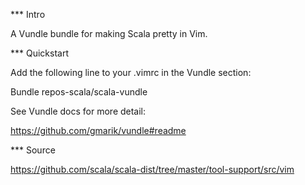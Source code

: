 *** Intro

A Vundle bundle for making Scala pretty in Vim.

*** Quickstart

Add the following line to your .vimrc in the Vundle section:

Bundle repos-scala/scala-vundle

See Vundle docs for more detail:

https://github.com/gmarik/vundle#readme

*** Source 

https://github.com/scala/scala-dist/tree/master/tool-support/src/vim


